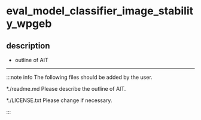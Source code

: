 # eval_model_classifier_image_stability_wpgeb

## description

* outline of AIT

***

:::note info
The following files should be added by the user.

*./readme.md
Please describe the outline of AIT.

*./LICENSE.txt
Please change if necessary.

:::




